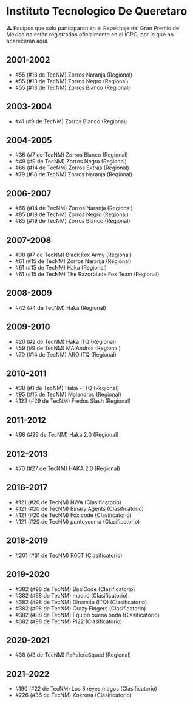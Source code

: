 # Instituto Tecnologico De Queretaro

:warning: Equipos que solo participaron en el Repechaje del Gran Premio de México no están registrados oficialmente en el ICPC, por lo que no aparecerán aquí.

## 2001-2002

- #55 (#13 de TecNM) Zorros Naranja (Regional)
- #55 (#13 de TecNM) Zorros Negro (Regional)
- #55 (#13 de TecNM) Zorros Blanco (Regional)

## 2003-2004

- #41 (#9 de TecNM) Zorros Blanco (Regional)

## 2004-2005

- #36 (#7 de TecNM) Zorros Blanco (Regional)
- #49 (#9 de TecNM) Zorros Negro (Regional)
- #66 (#14 de TecNM) Zorros Extras (Regional)
- #79 (#18 de TecNM) Zorros Naranja (Regional)

## 2006-2007

- #66 (#14 de TecNM) Zorros Naranja (Regional)
- #85 (#19 de TecNM) Zorros Negro (Regional)
- #85 (#19 de TecNM) Zorros Blanco (Regional)

## 2007-2008

- #38 (#7 de TecNM) Black Fox Army (Regional)
- #61 (#15 de TecNM) Zorros Naranja (Regional)
- #61 (#15 de TecNM) Haka (Regional)
- #61 (#15 de TecNM) The Razorblade Fox Team (Regional)

## 2008-2009

- #42 (#4 de TecNM) Haka (Regional)

## 2009-2010

- #20 (#2 de TecNM) Haka ITQ (Regional)
- #59 (#9 de TecNM) MAlAndros (Regional)
- #70 (#14 de TecNM) ARO ITQ (Regional)

## 2010-2011

- #38 (#1 de TecNM) Haka - ITQ (Regional)
- #95 (#15 de TecNM) Malandros (Regional)
- #122 (#29 de TecNM) Fredos Slash (Regional)

## 2011-2012

- #98 (#29 de TecNM) Haka 2.0 (Regional)

## 2012-2013

- #70 (#27 de TecNM) HAKA 2.0 (Regional)

## 2016-2017

- #121 (#20 de TecNM) NWA (Clasificatorio)
- #121 (#20 de TecNM) Binary Agents (Clasificatorio)
- #121 (#20 de TecNM) Fox code (Clasificatorio)
- #121 (#20 de TecNM) puntoycoma (Clasificatorio)

## 2018-2019

- #201 (#31 de TecNM) R00T (Clasificatorio)

## 2019-2020

- #382 (#98 de TecNM) BaalCode (Clasificatorio)
- #382 (#98 de TecNM) mad.io (Clasificatorio)
- #382 (#98 de TecNM) Dinamita (ITQ) (Clasificatorio)
- #382 (#98 de TecNM) Crazy  Fingers (Clasificatorio)
- #382 (#98 de TecNM) Equipo buena onda (Clasificatorio)
- #382 (#98 de TecNM) Pi22 (Clasificatorio)

## 2020-2021

- #38 (#3 de TecNM) PañaleraSquad (Regional)

## 2021-2022

- #190 (#22 de TecNM) Los 3 reyes magos (Clasificatorio)
- #226 (#36 de TecNM) Xokrona (Clasificatorio)


